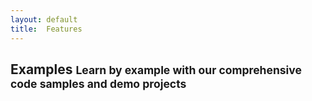 ```yaml
---
layout: default
title:  Features
---
```


<div class="block">
    <h2 class="title-divider"><span>Examples</span>
    <small>Learn by example with our comprehensive code samples and demo projects</small>
    </h2>
  
</div>